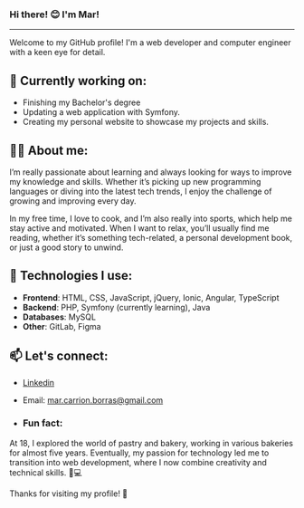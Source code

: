 ### Hi there! 😊 I'm Mar!
---
Welcome to my GitHub profile! I'm a web developer and computer engineer with a keen eye for detail.

## 🌱 Currently working on:
- Finishing my Bachelor's degree
- Updating a web application with Symfony.
- Creating my personal website to showcase my projects and skills.

## 👩🏻 About me:
I’m really passionate about learning and always looking for ways to improve my knowledge and skills. Whether it’s picking up new programming languages or diving into the latest tech trends, I enjoy the challenge of growing and improving every day.

In my free time, I love to cook, and I’m also really into sports, which help me stay active and motivated. When I want to relax, you’ll usually find me reading, whether it’s something tech-related, a personal development book, or just a good story to unwind.

## 🔧 Technologies I use:
- **Frontend**: HTML, CSS, JavaScript, jQuery, Ionic, Angular, TypeScript
- **Backend**: PHP, Symfony (currently learning), Java
- **Databases**: MySQL
- **Other**: GitLab, Figma
  
 
## 📫 Let's connect:
  - [Linkedin](https://www.linkedin.com/in/mar-carrion-borras)
  - Email: mar.carrion.borras@gmail.com
 
  - ### Fun fact:
At 18, I explored the world of pastry and bakery, working in various bakeries for almost five years. Eventually, my passion for technology led me to transition into web development, where I now combine creativity and technical skills. 🍰💻

Thanks for visiting my profile! 🎉

 

<!--
**mcarrionb/mcarrionb** is a ✨ _special_ ✨ repository because its `README.md` (this file) appears on your GitHub profile.

Here are some ideas to get you started:

- 🔭 I’m currently working on ...
- 🌱 I’m currently learning ...
- 👯 I’m looking to collaborate on ...
- 🤔 I’m looking for help with ...
- 💬 Ask me about ...
- 📫 How to reach me: ...
- 😄 Pronouns: ...
- ⚡ Fun fact: ...
-->
